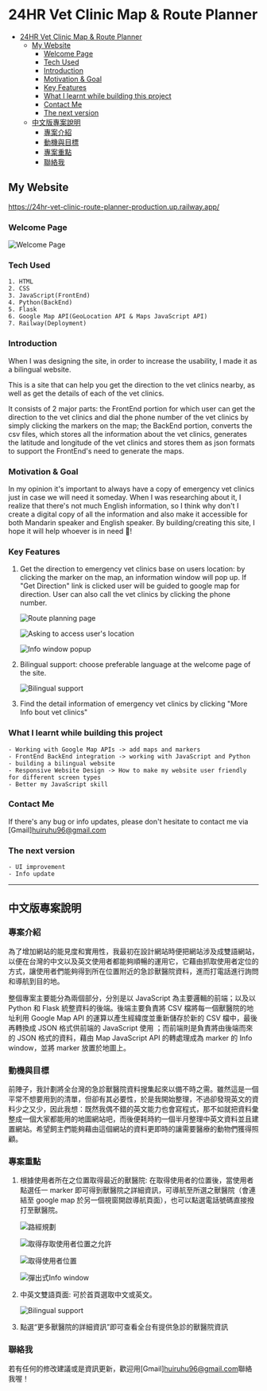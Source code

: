# 24HR Vet Clinic Map & Route Planner

- [24HR Vet Clinic Map \& Route Planner](#24hr-vet-clinic-map--route-planner)
  - [My Website](#my-website)
    - [Welcome Page](#welcome-page)
    - [Tech Used](#tech-used)
    - [Introduction](#introduction)
    - [Motivation \& Goal](#motivation--goal)
    - [Key Features](#key-features)
    - [What I learnt while building this project](#what-i-learnt-while-building-this-project)
    - [Contact Me](#contact-me)
    - [The next version](#the-next-version)
  - [中文版專案說明](#中文版專案說明)
    - [專案介紹](#專案介紹)
    - [動機與目標](#動機與目標)
    - [專案重點](#專案重點)
    - [聯絡我](#聯絡我)

## My Website

<https://24hr-vet-clinic-route-planner-production.up.railway.app/>


### Welcome Page

![Welcome Page](pics/WelcomePage.png "Welcome Page")

### Tech Used

    1. HTML
    2. CSS
    3. JavaScript(FrontEnd)
    4. Python(BackEnd)
    5. Flask
    6. Google Map API(GeoLocation API & Maps JavaScript API)
    7. Railway(Deployment)

### Introduction

When I was designing the site, in order to increase the usability, I made it as a bilingual website.

This is a site that can help you get the direction to the vet clinics nearby, as well as get the details of each of the vet clinics.

It consists of 2 major parts: the FrontEnd portion for which user can get the direction to the vet clinics and dial the phone number of the vet clinics by simply clicking the markers on the map; the BackEnd portion, converts the csv files, which stores all the information about the vet clinics, generates the latitude and longitude of the vet clinics and stores them as json formats to support the FrontEnd's need to generate the maps.

### Motivation & Goal

In my opinion it's important to always have a copy of emergency vet clinics just in case we will need it someday. When I was researching about it, I realize that there's not much English information, so I think why don't I create a digital copy of all the information and also make it accessible for both Mandarin speaker and English speaker. By building/creating this site, I hope it will help whoever is in need 🙂!

### Key Features

1. Get the direction to emergency vet clinics base on users location: by clicking the marker on the map, an information window will pop up. If "Get Direction" link is clicked user will be guided to google map for direction. User can also call the vet clinics by clicking the phone number.

   ![Route planning page](pics/Route_planning.png "Route planning page")

   ![Asking to access user's location](pics/Asking_for_location.png "Asking to access user's location")

   ![Info window popup](pics/Vet_clinic_detail.jpg "info window popup")

2. Bilingual support: choose preferable language at the welcome page of the site.

   ![Bilingual support](pics/Bilingual_support.jpg "Bilingual support")

3. Find the detail information of emergency vet clinics by clicking "More Info bout vet clinics"

### What I learnt while building this project

    - Working with Google Map APIs -> add maps and markers
    - FrontEnd BackEnd integration -> working with JavaScript and Python
    - building a bilingual website
    - Responsive Website Design -> How to make my website user friendly for different screen types
    - Better my JavaScript skill

### Contact Me

If there's any bug or info updates, please don't hesitate to contact me via [Gmail]<huiruhu96@gmail.com>

### The next version

    - UI improvement
    - Info update

---

## 中文版專案說明

### 專案介紹

為了增加網站的能見度和實用性，我最初在設計網站時便把網站涉及成雙語網站，以便在台灣的中文以及英文使用者都能夠順暢的運用它，它藉由抓取使用者定位的方式，讓使用者們能夠得到所在位置附近的急診獸醫院資料，進而打電話進行詢問和導航到目的地。

整個專案主要能分為兩個部分，分別是以 JavaScript 為主要邏輯的前端；以及以 Python 和 Flask 統整資料的後端。後端主要負責將 CSV 檔將每一個獸醫院的地址利用 Google Map API 的運算以產生經緯度並重新儲存於新的 CSV 檔中，最後再轉換成 JSON 格式供前端的 JavaScript 使用
；而前端則是負責將由後端而來的 JSON 格式的資料，藉由 Map JavaScript API 的轉處理成為 marker 的 Info window，並將 marker 放置於地圖上。

### 動機與目標

前陣子，我計劃將全台灣的急診獸醫院資料搜集起來以備不時之需。雖然這是一個平常不想要用到的清單，但卻有其必要性，於是我開始整理，不過卻發現英文的資料少之又少，因此我想：既然我偶不錯的英文能力也會寫程式，那不如就把資料彙整成一個大家都能用的地圖網站吧，而後便耗時約一個半月整理中英文資料並且建置網站。希望飼主們能夠藉由這個網站的資料更即時的讓需要醫療的動物們獲得照顧。

### 專案重點

1. 根據使用者所在之位置取得最近的獸醫院: 在取得使用者的位置後，當使用者點選任一 marker 即可得到獸醫院之詳細資訊，可導航至所選之獸醫院（會連結至 google map 於另一個視窗開啟導航頁面），也可以點選電話號碼直接撥打至獸醫院。

   ![路經規劃](pics/抓取定位.png "路經規劃")

   ![取得存取使用者位置之允許](pics/抓取定位.png "取得存取使用者位置之允許")

   ![取得使用者位置](pics/定位.png "取得使用者位置")

   ![彈出式Info window](pics/中文_infoWindow.png "彈出式info window")

2. 中英文雙語頁面: 可於首頁選取中文或英文。

   ![Bilingual support](pics/Bilingual_support.jpg "Bilingual support")

3. 點選“更多獸醫院的詳細資訊”即可查看全台有提供急診的獸醫院資訊

### 聯絡我

若有任何的修改建議或是資訊更新，歡迎用[Gmail]<huiruhu96@gmail.com>聯絡我喔！
